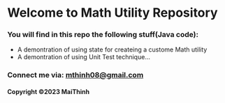 # Welcome to Math Utility Repository 

### You will find in this repo the following stuff(Java code):
* A demontration of using state for createing a custome Math utility
* A demontration of using Unit Test technique...

### Connect me via: mthinh08@gmail.com

#### Copyright &#169;2023 MaiThinh